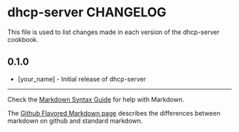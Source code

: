 dhcp-server CHANGELOG
=====================

This file is used to list changes made in each version of the dhcp-server cookbook.

0.1.0
-----
- [your_name] - Initial release of dhcp-server

- - -
Check the [Markdown Syntax Guide](http://daringfireball.net/projects/markdown/syntax) for help with Markdown.

The [Github Flavored Markdown page](http://github.github.com/github-flavored-markdown/) describes the differences between markdown on github and standard markdown.
